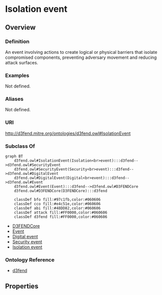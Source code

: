 # Isolation event

## Overview

### Definition
An event involving actions to create logical or physical barriers that isolate compromised components, preventing adversary movement and reducing attack surfaces.

### Examples
Not defined.

### Aliases
Not defined.

### URI
http://d3fend.mitre.org/ontologies/d3fend.owl#IsolationEvent

### Subclass Of
```mermaid
graph BT
    d3fend.owl#IsolationEvent(Isolation<br>event):::d3fend-->d3fend.owl#SecurityEvent
    d3fend.owl#SecurityEvent(Security<br>event):::d3fend-->d3fend.owl#DigitalEvent
    d3fend.owl#DigitalEvent(Digital<br>event):::d3fend-->d3fend.owl#Event
    d3fend.owl#Event(Event):::d3fend-->d3fend.owl#D3FENDCore
    d3fend.owl#D3FENDCore(D3FENDCore):::d3fend
    
    classDef bfo fill:#97c1fb,color:#060606
    classDef cco fill:#e4c51e,color:#060606
    classDef abi fill:#48DD82,color:#060606
    classDef attack fill:#FF0000,color:#060606
    classDef d3fend fill:#FF0000,color:#060606
```

- [D3FENDCore](/docs/ontology/reference/model/D3FENDCore/D3FENDCore.md)
- [Event](/docs/ontology/reference/model/D3FENDCore/Event/Event.md)
- [Digital event](/docs/ontology/reference/model/D3FENDCore/Event/Digital%20event/Digital%20event.md)
- [Security event](/docs/ontology/reference/model/D3FENDCore/Event/Digital%20event/Security%20event/Security%20event.md)
- [Isolation event](/docs/ontology/reference/model/D3FENDCore/Event/Digital%20event/Security%20event/Isolation%20event/Isolation%20event.md)


### Ontology Reference
- [d3fend](http://d3fend.mitre.org/ontologies/d3fend.owl#)

## Properties

